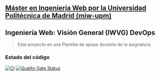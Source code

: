 ## [Máster en Ingeniería Web por la Universidad Politécnica de Madrid (miw-upm)](http://miw.etsisi.upm.es)
## Ingeniería Web: Visión General (IWVG) DevOps
> Este proyecto es una Plantilla de apoyo docente de la asignatura.

### Estado del código
[![CI](https://github.com/shenHui-Cheng/iwvg-devops-cheng-shenhui/actions/workflows/ci.yml/badge.svg)](https://github.com/shenHui-Cheng/iwvg-devops-cheng-shenhui/actions/workflows/ci.yml)
[![Quality Gate Status](https://sonarcloud.io/api/project_badges/measure?project=iwvg-devops-cheng-shenhui&metric=alert_status)](https://sonarcloud.io/summary/new_code?id=iwvg-devops-cheng-shenhui)